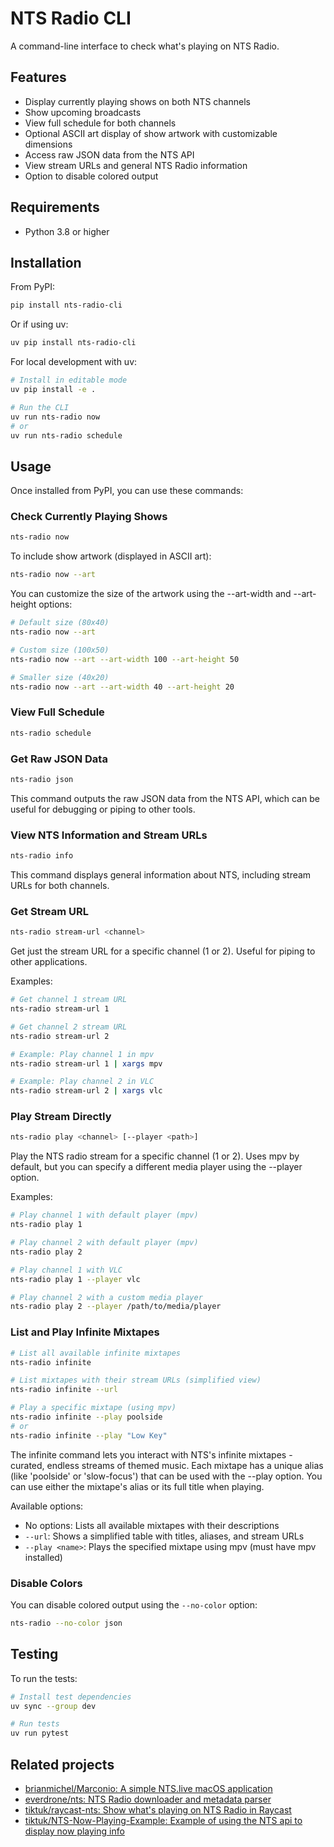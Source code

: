 # NTS Radio CLI

A command-line interface to check what's playing on NTS Radio.

## Features

- Display currently playing shows on both NTS channels
- Show upcoming broadcasts
- View full schedule for both channels
- Optional ASCII art display of show artwork with customizable dimensions
- Access raw JSON data from the NTS API
- View stream URLs and general NTS Radio information
- Option to disable colored output

## Requirements

- Python 3.8 or higher

## Installation

From PyPI:
```bash
pip install nts-radio-cli
```

Or if using uv:
```bash
uv pip install nts-radio-cli
```

For local development with uv:
```bash
# Install in editable mode
uv pip install -e .

# Run the CLI
uv run nts-radio now
# or
uv run nts-radio schedule
```

## Usage

Once installed from PyPI, you can use these commands:

### Check Currently Playing Shows

```bash
nts-radio now
```

To include show artwork (displayed in ASCII art):
```bash
nts-radio now --art
```

You can customize the size of the artwork using the --art-width and --art-height options:
```bash
# Default size (80x40)
nts-radio now --art

# Custom size (100x50)
nts-radio now --art --art-width 100 --art-height 50

# Smaller size (40x20)
nts-radio now --art --art-width 40 --art-height 20
```

### View Full Schedule

```bash
nts-radio schedule
```

### Get Raw JSON Data

```bash
nts-radio json
```

This command outputs the raw JSON data from the NTS API, which can be useful for debugging or piping to other tools.

### View NTS Information and Stream URLs

```bash
nts-radio info
```

This command displays general information about NTS, including stream URLs for both channels.

### Get Stream URL

```bash
nts-radio stream-url <channel>
```

Get just the stream URL for a specific channel (1 or 2). Useful for piping to other applications.

Examples:
```bash
# Get channel 1 stream URL
nts-radio stream-url 1

# Get channel 2 stream URL
nts-radio stream-url 2

# Example: Play channel 1 in mpv
nts-radio stream-url 1 | xargs mpv

# Example: Play channel 2 in VLC
nts-radio stream-url 2 | xargs vlc
```

### Play Stream Directly

```bash
nts-radio play <channel> [--player <path>]
```

Play the NTS radio stream for a specific channel (1 or 2). Uses mpv by default, but you can specify a different media player using the --player option.

Examples:
```bash
# Play channel 1 with default player (mpv)
nts-radio play 1

# Play channel 2 with default player (mpv)
nts-radio play 2

# Play channel 1 with VLC
nts-radio play 1 --player vlc

# Play channel 2 with a custom media player
nts-radio play 2 --player /path/to/media/player
```

### List and Play Infinite Mixtapes

```bash
# List all available infinite mixtapes
nts-radio infinite

# List mixtapes with their stream URLs (simplified view)
nts-radio infinite --url

# Play a specific mixtape (using mpv)
nts-radio infinite --play poolside
# or
nts-radio infinite --play "Low Key"
```

The infinite command lets you interact with NTS's infinite mixtapes - curated, endless streams of themed music. Each mixtape has a unique alias (like 'poolside' or 'slow-focus') that can be used with the --play option. You can use either the mixtape's alias or its full title when playing.

Available options:
- No options: Lists all available mixtapes with their descriptions
- `--url`: Shows a simplified table with titles, aliases, and stream URLs
- `--play <name>`: Plays the specified mixtape using mpv (must have mpv installed)

### Disable Colors

You can disable colored output using the `--no-color` option:

```bash
nts-radio --no-color json
```

## Testing

To run the tests:

```bash
# Install test dependencies
uv sync --group dev

# Run tests
uv run pytest
```

## Related projects

- [brianmichel/Marconio: A simple NTS.live macOS application](https://github.com/brianmichel/Marconio)
- [everdrone/nts: NTS Radio downloader and metadata parser](https://github.com/everdrone/nts)
- [tiktuk/raycast-nts: Show what's playing on NTS Radio in Raycast](https://github.com/tiktuk/raycast-nts)
- [tiktuk/NTS-Now-Playing-Example: Example of using the NTS api to display now playing info](https://github.com/tiktuk/NTS-Now-Playing-Example)
